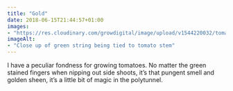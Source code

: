 ```yaml
---
title: "Gold"
date: 2018-06-15T21:44:57+01:00
images: 
- "https://res.cloudinary.com/growdigital/image/upload/v1544220032/tomato-41902770775.jpg"
imageAlt: 
- "Close up of green string being tied to tomato stem"
---
```


I have a peculiar fondness for growing tomatoes. No matter the green stained fingers when nipping out side shoots, it’s that pungent smell and golden sheen, it’s a little bit of magic in the polytunnel.
